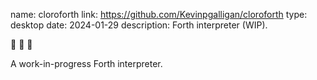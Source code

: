 name: cloroforth
link: https://github.com/Kevinpgalligan/cloroforth
type: desktop
date: 2024-01-29
description: Forth interpreter (WIP).

🚧 🚧 🚧

A work-in-progress Forth interpreter.
